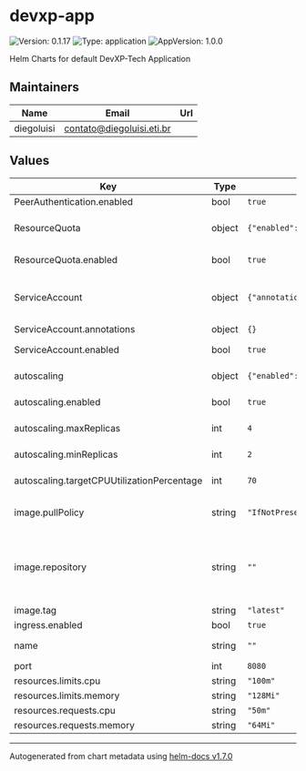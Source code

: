 # devxp-app

![Version: 0.1.17](https://img.shields.io/badge/Version-0.1.17-informational?style=flat-square) ![Type: application](https://img.shields.io/badge/Type-application-informational?style=flat-square) ![AppVersion: 1.0.0](https://img.shields.io/badge/AppVersion-1.0.0-informational?style=flat-square)

Helm Charts for default DevXP-Tech Application

## Maintainers

| Name | Email | Url |
| ---- | ------ | --- |
| diegoluisi | contato@diegoluisi.eti.br |  |

## Values

| Key | Type | Default | Description |
|-----|------|---------|-------------|
| PeerAuthentication.enabled | bool | `true` |  |
| ResourceQuota | object | `{"enabled":true}` | ResourceQuota provides constraints that limit aggregate resource consumption per namespace |
| ResourceQuota.enabled | bool | `true` | Specifies whether a resource quota should be created |
| ServiceAccount | object | `{"annotations":{},"enabled":true}` | A service account provides an identity for processes that run in a Pod, about more: https://kubernetes.io/docs/tasks/configure-pod-container/configure-service-account/ |
| ServiceAccount.annotations | object | `{}` | Annotations to add to the service account |
| ServiceAccount.enabled | bool | `true` | Specifies whether a service account should be created |
| autoscaling | object | `{"enabled":true,"maxReplicas":4,"minReplicas":2,"targetCPUUtilizationPercentage":70}` | autoscaling is the main object of autoscaling |
| autoscaling.enabled | bool | `true` | enabled is the flag to sinalize this funcionality is enabled |
| autoscaling.maxReplicas | int | `4` | maxReplicas is the number of maximum scaling pods |
| autoscaling.minReplicas | int | `2` | minReplicas is the number of mim pods to be running |
| autoscaling.targetCPUUtilizationPercentage | int | `70` | targetCPUUtilizationPercentage is the percentage of CPU utilization do Scaling |
| image.pullPolicy | string | `"IfNotPresent"` | pullPolicy is the prop to setup the behavior of pull police. options is: IfNotPresent \| allways |
| image.repository | string | `""` | repository: is the registry of your application ex:556684128444.dkr.ecr.us-east-1.amazonaws.com/YOU-APP-ECR-REPO-NAME if empty this helm will auto generate the image using aws.registry/values.name:values.image.tag |
| image.tag | string | `"latest"` | especify the tag of your image to deploy |
| ingress.enabled | bool | `true` |  |
| name | string | `""` | name is the github repository name of this application deploy |
| port | int | `8080` | port is the port your application runs under |
| resources.limits.cpu | string | `"100m"` |  |
| resources.limits.memory | string | `"128Mi"` |  |
| resources.requests.cpu | string | `"50m"` |  |
| resources.requests.memory | string | `"64Mi"` |  |

----------------------------------------------
Autogenerated from chart metadata using [helm-docs v1.7.0](https://github.com/norwoodj/helm-docs/releases/v1.7.0)
